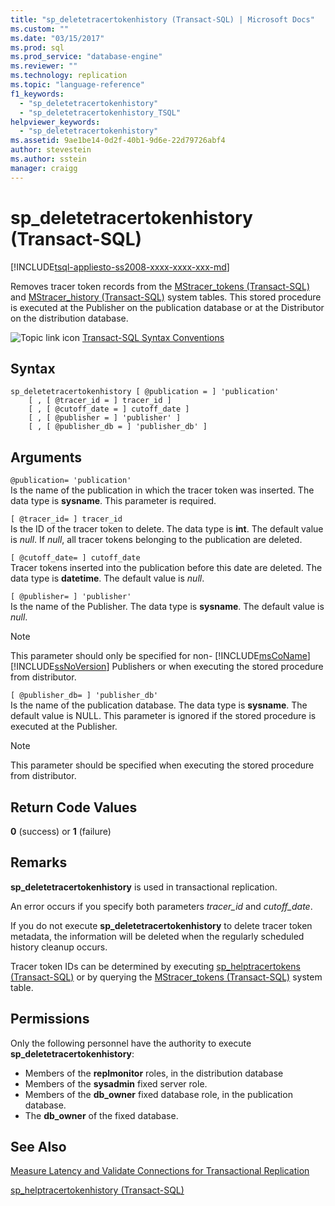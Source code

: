 ```yaml
---
title: "sp_deletetracertokenhistory (Transact-SQL) | Microsoft Docs"
ms.custom: ""
ms.date: "03/15/2017"
ms.prod: sql
ms.prod_service: "database-engine"
ms.reviewer: ""
ms.technology: replication
ms.topic: "language-reference"
f1_keywords: 
  - "sp_deletetracertokenhistory"
  - "sp_deletetracertokenhistory_TSQL"
helpviewer_keywords: 
  - "sp_deletetracertokenhistory"
ms.assetid: 9ae1be14-0d2f-40b1-9d6e-22d79726abf4
author: stevestein
ms.author: sstein
manager: craigg
---
```

# sp_deletetracertokenhistory (Transact-SQL)

[!INCLUDE[tsql-appliesto-ss2008-xxxx-xxxx-xxx-md](../../includes/tsql-appliesto-ss2008-xxxx-xxxx-xxx-md.md)]

Removes tracer token records from the [MStracer_tokens &#40;Transact-SQL&#41;](../../relational-databases/system-tables/mstracer-tokens-transact-sql.md) and [MStracer_history &#40;Transact-SQL&#41;](../../relational-databases/system-tables/mstracer-history-transact-sql.md) system tables. This stored procedure is executed at the Publisher on the publication database or at the Distributor on the distribution database.

![Topic link icon](../../database-engine/configure-windows/media/topic-link.gif "Topic link icon") [Transact-SQL Syntax Conventions](../../t-sql/language-elements/transact-sql-syntax-conventions-transact-sql.md)

## Syntax

```
sp_deletetracertokenhistory [ @publication = ] 'publication'
    [ , [ @tracer_id = ] tracer_id ]
    [ , [ @cutoff_date = ] cutoff_date ]
    [ , [ @publisher = ] 'publisher' ]
    [ , [ @publisher_db = ] 'publisher_db' ]
```

## Arguments

`@publication= 'publication'`  
Is the name of the publication in which the tracer token was inserted. The data type is **sysname**. This parameter is required.

`[ @tracer_id= ] tracer_id`  
Is the ID of the tracer token to delete. The data type is **int**. The default value is *null*. If *null*, all tracer tokens belonging to the publication are deleted.

`[ @cutoff_date= ] cutoff_date`  
Tracer tokens inserted into the publication before this date are deleted. The data type is **datetime**. The default value is *null*.

`[ @publisher= ] 'publisher'`  
Is the name of the Publisher. The data type is **sysname**. The default value is *null*.

> [!NOTE]
> This parameter should only be specified for non- [!INCLUDE[msCoName](../../includes/msconame-md.md)][!INCLUDE[ssNoVersion](../../includes/ssnoversion-md.md)] Publishers or when executing the stored procedure from distributor.

`[ @publisher_db= ] 'publisher_db'`  
Is the name of the publication database. The data type is **sysname**. The default value is NULL. This parameter is ignored if the stored procedure is executed at the Publisher.

> [!NOTE]
> This parameter should be specified when executing the stored procedure from distributor.

## Return Code Values

**0** (success) or **1** (failure)

## Remarks

**sp_deletetracertokenhistory** is used in transactional replication.  

An error occurs if you specify both parameters *tracer_id* and *cutoff_date*.

If you do not execute **sp_deletetracertokenhistory** to delete tracer token metadata, the information will be deleted when the regularly scheduled history cleanup occurs.

Tracer token IDs can be determined by executing [sp_helptracertokens &#40;Transact-SQL&#41;](../../relational-databases/system-stored-procedures/sp-helptracertokens-transact-sql.md) or by querying the [MStracer_tokens &#40;Transact-SQL&#41;](../../relational-databases/system-tables/mstracer-tokens-transact-sql.md) system table.

## Permissions

Only the following personnel have the authority to execute **sp_deletetracertokenhistory**:

- Members of the **replmonitor** roles, in the distribution database
- Members of the **sysadmin** fixed server role.
- Members of the **db_owner** fixed database role, in the publication database.
- The **db_owner** of the fixed database.

## See Also

[Measure Latency and Validate Connections for Transactional Replication](../../relational-databases/replication/monitor/measure-latency-and-validate-connections-for-transactional-replication.md)

[sp_helptracertokenhistory &#40;Transact-SQL&#41;](../../relational-databases/system-stored-procedures/sp-helptracertokenhistory-transact-sql.md)
